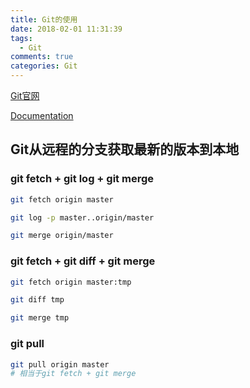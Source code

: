 ```yaml
---
title: Git的使用
date: 2018-02-01 11:31:39
tags:
  - Git
comments: true
categories: Git
---
```

[Git官网](https://git-scm.com/)

[Documentation](https://git-scm.com/docs)

<!-- more -->

## Git从远程的分支获取最新的版本到本地

### git fetch + git log + git merge

```bash
git fetch origin master

git log -p master..origin/master

git merge origin/master
```

### git fetch + git diff + git merge

```bash
git fetch origin master:tmp

git diff tmp

git merge tmp
```

### git pull

```bash
git pull origin master
# 相当于git fetch + git merge
```